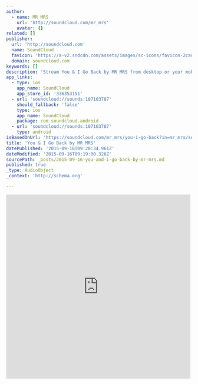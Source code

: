 ```yaml
---
author:
  - name: MR MRS
    url: 'http://soundcloud.com/mr_mrs'
    avatar: {}
related: []
publisher:
  url: 'http://soundcloud.com'
  name: SoundCloud
  favicon: 'https://a-v2.sndcdn.com/assets/images/sc-icons/favicon-2cadd14b.ico'
  domain: soundcloud.com
keywords: []
description: 'Stream You & I Go Back by MR MRS from desktop or your mobile device'
app_links:
  - type: ios
    app_name: SoundCloud
    app_store_id: '336353151'
  - url: 'soundcloud://sounds:107103787'
    should_fallback: 'false'
    type: ios
    app_name: SoundCloud
    package: com.soundcloud.android
  - url: 'soundcloud://sounds:107103787'
    type: android
isBasedOnUrl: 'https://soundcloud.com/mr_mrs/you-i-go-back?in=mr_mrs/sets/originals'
title: 'You & I Go Back by MR MRS'
datePublished: '2015-09-16T09:20:34.961Z'
dateModified: '2015-09-16T09:19:00.326Z'
sourcePath: _posts/2015-09-16-you-and-i-go-back-by-mr-mrs.md
published: true
_type: AudioObject
_context: 'http://schema.org'

---
```

<iframe src="https://cdn.embedly.com/widgets/media.html?src=https%3A%2F%2Fw.soundcloud.com%2Fplayer%2F%3Fvisual%3Dtrue%26url%3Dhttp%253A%252F%252Fapi.soundcloud.com%252Ftracks%252F107103787%26show_artwork%3Dtrue%26in%3Dmr_mrs%252Fsets%252Foriginals&amp;url=https%3A%2F%2Fsoundcloud.com%2Fmr_mrs%2Fyou-i-go-back%3Fin%3Dmr_mrs%2Fsets%2Foriginals&amp;image=http%3A%2F%2Fi1.sndcdn.com%2Fartworks-000081308385-3i3m2m-t500x500.jpg&amp;key=b7d04c9b404c499eba89ee7072e1c4f7&amp;type=text%2Fhtml&amp;schema=soundcloud" width="500" height="500" scrolling="no" frameborder="0" allowfullscreen="allowfullscreen" style=""></iframe>
